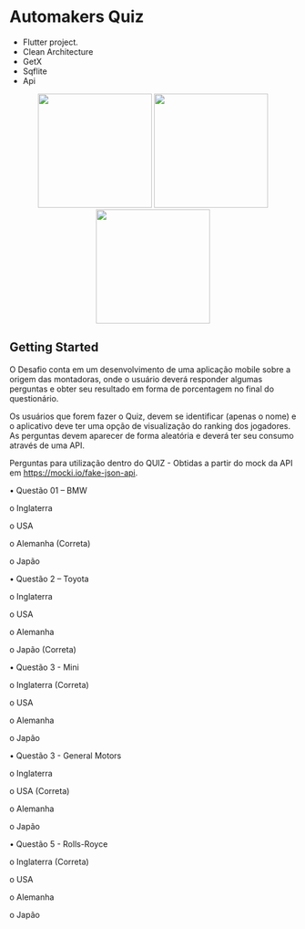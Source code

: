 # Automakers Quiz



- Flutter project.
- Clean Architecture
- GetX
- Sqflite
- Api

<p align="center">
  <img src="https://user-images.githubusercontent.com/19561046/122625311-e9adc880-d07a-11eb-9474-fd9e2523f4da.png" width="200">
  <img src="https://user-images.githubusercontent.com/19561046/122625313-ea465f00-d07a-11eb-953d-f710324043ab.png" width="200">
  <img src="https://user-images.githubusercontent.com/19561046/122625317-eadef580-d07a-11eb-9c02-25586a701458.png" width="200">
</p>

## Getting Started

O Desafio conta em um desenvolvimento de uma aplicação mobile sobre a origem das 
montadoras, onde o usuário deverá responder algumas perguntas e obter seu resultado em 
forma de porcentagem no final do questionário.

Os usuários que forem fazer o Quiz, devem se identificar (apenas o nome) e o aplicativo deve 
ter uma opção de visualização do ranking dos jogadores.
As perguntas devem aparecer de forma aleatória e deverá ter seu consumo através de uma 
API.

Perguntas para utilização dentro do QUIZ - Obtidas a partir do mock da API em https://mocki.io/fake-json-api.

• Questão 01 – BMW

  o Inglaterra
  
  o USA
  
  o Alemanha (Correta)
  
  o Japão
  
• Questão 2 – Toyota

  o Inglaterra
  
  o USA
  
  o Alemanha
  
  o Japão (Correta)
  
• Questão 3 - Mini

  o Inglaterra (Correta)
  
  o USA
  
  o Alemanha
  
  o Japão
  
• Questão 3 - General Motors

  o Inglaterra
  
  o USA (Correta)
  
  o Alemanha
  
  o Japão
  
• Questão 5 - Rolls-Royce

  o Inglaterra (Correta)
  
  o USA
  
  o Alemanha
  
  o Japão
  
